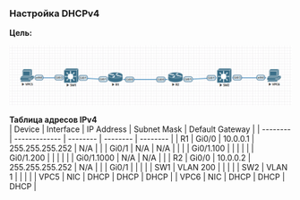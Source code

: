 ### Настройка DHCPv4

**Цель:**  


![Топология сети в программе EVE-NG](https://github.com/merkelev/neteng/blob/main/labs/3-DHCP/3-DHCPv4.png)

**Таблица адресов IPv4**  
| Device | Interface | IP Address | Subnet Mask | Default Gateway | 
| -------- | ------------- | -------- | -------- | -------- |
| R1 | Gi0/0 | 10.0.0.1 | 255.255.255.252 | N/A |
|    | Gi0/1 | N/A | N/A |    | 
|    | Gi0/1.100 |    |     |   |
|    | Gi0/1.200 |    |     |   |
|    | Gi0/1.1000 | N/A | N/A |   |
| R2 | Gi0/0 | 10.0.0.2 | 255.255.255.252 | N/A |
|    | Gi0/1 |          |                 |     |
| SW1 | VLAN 200 |       |                 |     |
| SW2 | VLAN 1   |       |                 |     |
| VPC5 | NIC | DHCP | DHCP | DHCP |
| VPC6 | NIC | DHCP | DHCP | DHCP |



